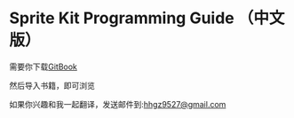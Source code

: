 Sprite Kit Programming Guide （中文版）
================================
需要你下载[GitBook](https://github.com/GitbookIO/editor/releases)

然后导入书籍，即可浏览

如果你兴趣和我一起翻译，发送邮件到:<hhgz9527@gmail.com>
